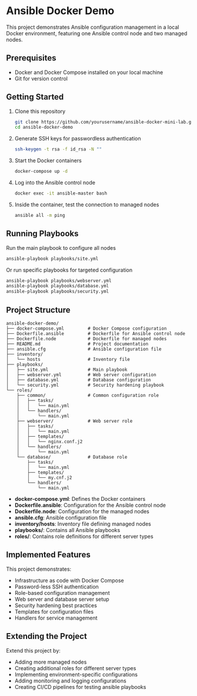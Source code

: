 # Ansible Docker Demo

This project demonstrates Ansible configuration management in a local Docker environment, featuring one Ansible control node and two managed nodes.

## Prerequisites

- Docker and Docker Compose installed on your local machine
- Git for version control

## Getting Started

1. Clone this repository
   ```bash
   git clone https://github.com/yourusername/ansible-docker-mini-lab.git
   cd ansible-docker-demo
   ```

2. Generate SSH keys for passwordless authentication
   ```bash
   ssh-keygen -t rsa -f id_rsa -N ""
   ```

3. Start the Docker containers
   ```bash
   docker-compose up -d
   ```

4. Log into the Ansible control node
   ```bash
   docker exec -it ansible-master bash
   ```

5. Inside the container, test the connection to managed nodes
   ```bash
   ansible all -m ping
   ```

## Running Playbooks
Run the main playbook to configure all nodes

```bash
ansible-playbook playbooks/site.yml
```

Or run specific playbooks for targeted configuration

```bash
ansible-playbook playbooks/webserver.yml
ansible-playbook playbooks/database.yml
ansible-playbook playbooks/security.yml
```

## Project Structure

```
ansible-docker-demo/
├── docker-compose.yml         # Docker Compose configuration
├── Dockerfile.ansible         # Dockerfile for Ansible control node
├── Dockerfile.node            # Dockerfile for managed nodes
├── README.md                  # Project documentation
├── ansible.cfg                # Ansible configuration file
├── inventory/
│   └── hosts                  # Inventory file
├── playbooks/
│   ├── site.yml               # Main playbook
│   ├── webserver.yml          # Web server configuration
│   ├── database.yml           # Database configuration
│   └── security.yml           # Security hardening playbook
└── roles/
    ├── common/                # Common configuration role
    │   ├── tasks/
    │   │   └── main.yml
    │   └── handlers/
    │       └── main.yml
    ├── webserver/             # Web server role
    │   ├── tasks/
    │   │   └── main.yml
    │   ├── templates/
    │   │   └── nginx.conf.j2
    │   └── handlers/
    │       └── main.yml
    └── database/              # Database role
        ├── tasks/
        │   └── main.yml
        ├── templates/
        │   └── my.cnf.j2
        └── handlers/
            └── main.yml
```

* **docker-compose.yml**: Defines the Docker containers
* **Dockerfile.ansible**: Configuration for the Ansible control node
* **Dockerfile.node**: Configuration for the managed nodes
* **ansible.cfg**: Ansible configuration file
* **inventory/hosts**: Inventory file defining managed nodes
* **playbooks/**: Contains all Ansible playbooks
* **roles/**: Contains role definitions for different server types


## Implemented Features
This project demonstrates:

* Infrastructure as code with Docker Compose
* Password-less SSH authentication
* Role-based configuration management
* Web server and database server setup
* Security hardening best practices
* Templates for configuration files
* Handlers for service management

## Extending the Project
Extend this project by:

* Adding more managed nodes
* Creating additional roles for different server types
* Implementing environment-specific configurations
* Adding monitoring and logging configurations
* Creating CI/CD pipelines for testing ansible playbooks